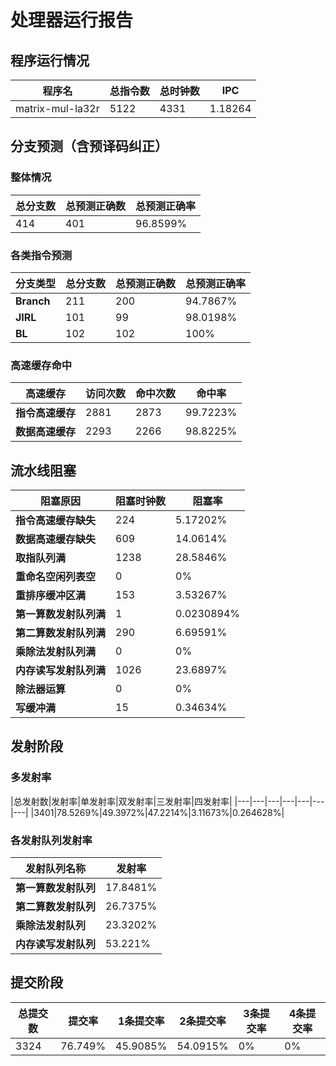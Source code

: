 # 处理器运行报告
## 程序运行情况
|程序名|总指令数|总时钟数|IPC|
|---|---|---|---|
|matrix-mul-la32r|5122|4331|1.18264|

## 分支预测（含预译码纠正）
### 整体情况
|总分支数|总预测正确数|总预测正确率|
|---|---|---|
|414|401|96.8599%|

### 各类指令预测
|分支类型|总分支数|总预测正确数|总预测正确率|
|---|---|---|---|
|**Branch**| 211 | 200 | 94.7867%|
|**JIRL**| 101 | 99 | 98.0198%|
|**BL**| 102 | 102 | 100%|

### 高速缓存命中
|高速缓存|访问次数|命中次数|命中率|
|---|---|---|---|
|**指令高速缓存**| 2881 | 2873 | 99.7223%|
|**数据高速缓存**| 2293 | 2266 | 98.8225%|
## 流水线阻塞
|阻塞原因|阻塞时钟数|阻塞率|
|---|---|---|
|**指令高速缓存缺失**| 224 | 5.17202%|
|**数据高速缓存缺失**| 609 | 14.0614%|
|**取指队列满**| 1238 | 28.5846%|
|**重命名空闲列表空**|0 | 0%|
|**重排序缓冲区满**|153 | 3.53267%|
|**第一算数发射队列满**|1 | 0.0230894%|
|**第二算数发射队列满**|290 | 6.69591%|
|**乘除法发射队列满**|0 | 0%|
|**内存读写发射队列满**|1026 | 23.6897%|
|**除法器运算**|0 | 0%|
|**写缓冲满**|15 | 0.34634%|

## 发射阶段
### 多发射率
|总发射数|发射率|单发射率|双发射率|三发射率|四发射率|
|---|---|---|---|---|---|---|
|3401|78.5269%|49.3972%|47.2214%|3.11673%|0.264628%|

### 各发射队列发射率
|发射队列名称|发射率|
|---|---|
|**第一算数发射队列**|17.8481%|
|**第二算数发射队列**|26.7375%|
|**乘除法发射队列**|23.3202%|
|**内存读写发射队列**|53.221%|

## 提交阶段
|总提交数|提交率|1条提交率|2条提交率|3条提交率|4条提交率|
|---|---|---|---|---|---|
|3324|76.749%|45.9085%|54.0915%|0%|0%|
